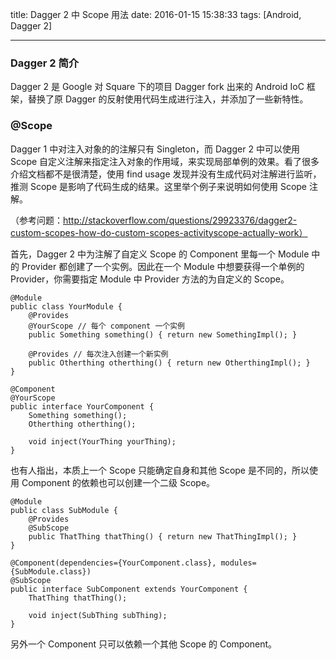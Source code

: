 title: Dagger 2 中 Scope 用法
date: 2016-01-15 15:38:33
tags: [Android, Dagger 2]

---

### Dagger 2 简介

Dagger 2 是 Google 对 Square 下的项目 Dagger fork 出来的 Android IoC 框架，替换了原 Dagger 的反射使用代码生成进行注入，并添加了一些新特性。

### @Scope

Dagger 1 中对注入对象的的注解只有 Singleton，而 Dagger 2 中可以使用 Scope 自定义注解来指定注入对象的作用域，来实现局部单例的效果。看了很多介绍文档都不是很清楚，使用 find usage 发现并没有生成代码对注解进行监听，推测 Scope 是影响了代码生成的结果。这里举个例子来说明如何使用 Scope 注解。

<!-- more -->

（参考问题：http://stackoverflow.com/questions/29923376/dagger2-custom-scopes-how-do-custom-scopes-activityscope-actually-work）

首先，Dagger 2 中为注解了自定义 Scope 的 Component 里每一个 Module 中的 Provider 都创建了一个实例。因此在一个 Module 中想要获得一个单例的 Provider，你需要指定 Module 中 Provider 方法的为自定义的 Scope。

```
@Module
public class YourModule {
    @Provides
    @YourScope // 每个 component 一个实例
    public Something something() { return new SomethingImpl(); }

    @Provides // 每次注入创建一个新实例
    public Otherthing otherthing() { return new OtherthingImpl(); }
}
```

```
@Component
@YourScope
public interface YourComponent {
    Something something();
    Otherthing otherthing();

    void inject(YourThing yourThing);
}
```

也有人指出，本质上一个 Scope 只能确定自身和其他 Scope 是不同的，所以使用 Component 的依赖也可以创建一个二级 Scope。

```
@Module
public class SubModule {
    @Provides
    @SubScope
    public ThatThing thatThing() { return new ThatThingImpl(); }
}
```

```
@Component(dependencies={YourComponent.class}, modules={SubModule.class})
@SubScope
public interface SubComponent extends YourComponent {
    ThatThing thatThing();

    void inject(SubThing subThing);
}
```

另外一个 Component 只可以依赖一个其他 Scope 的 Component。